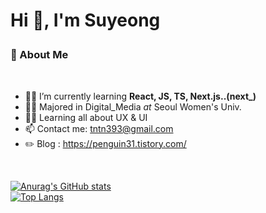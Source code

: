 
# <p> Hi 👋, I'm Suyeong <p>


### 🐧 About Me
<br/>


+ 👨‍💻 I’m currently learning **React, JS, TS, Next.js..(next_)**
+ 👨‍🎓 Majored in Digital_Media _at_ Seoul Women's Univ.
+ 👨‍🎓 Learning all about UX & UI
+ 📫 Contact me: tntn393@gmail.com
+ ✏️ Blog : https://penguin31.tistory.com/

>
<br/>

  [![Anurag's GitHub stats](https://github-readme-stats.vercel.app/api?username=Suyeong-Lim)](https://github.com/anuraghazra/github-readme-stats)  
[![Top Langs](https://github-readme-stats.vercel.app/api/top-langs/?username=Suyeong-Lim&layout=compact)](https://github.com/anuraghazra/github-readme-stats) 
